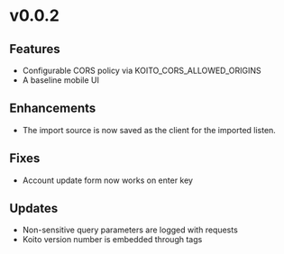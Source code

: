 # v0.0.2
## Features
- Configurable CORS policy via KOITO_CORS_ALLOWED_ORIGINS
- A baseline mobile UI

## Enhancements
- The import source is now saved as the client for the imported listen.

## Fixes
- Account update form now works on enter key

## Updates
- Non-sensitive query parameters are logged with requests
- Koito version number is embedded through tags